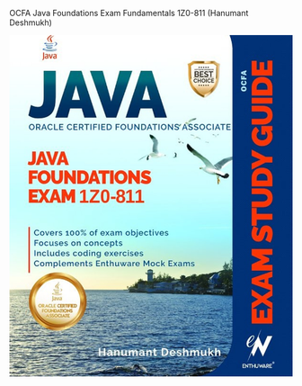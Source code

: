 OCFA Java Foundations Exam Fundamentals 1Z0-811 (Hanumant Deshmukh)

![Java Foundations Exam Fundamentals 1Z0-811](image.png)
